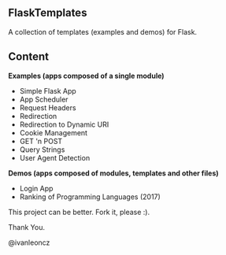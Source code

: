 ## FlaskTemplates

A collection of templates (examples and demos) for Flask.


## Content


**Examples (apps composed of a single module)**
- Simple Flask App
- App Scheduler
- Request Headers
- Redirection
- Redirection to Dynamic URI
- Cookie Management
- GET 'n POST
- Query Strings
- User Agent Detection

**Demos (apps composed of modules, templates and other files)**
- Login App
- Ranking of Programming Languages (2017)



This project can be better. Fork it, please :).

Thank You.

@ivanleoncz



